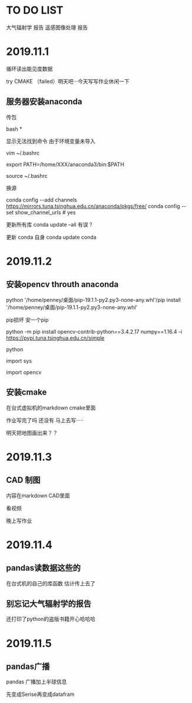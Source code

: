# TO DO LIST
大气辐射学 报告
遥感图像处理 报告

# 2019.11.1

循环读出能见度数据

try CMAKE （failed）明天吧···今天写写作业休闲一下

## 服务器安装anaconda

传包

bash * 

显示无法找到命令 由于环境变量未导入

vim ~/.bashrc

export PATH=/home/XXX/anaconda3/bin:$PATH

source ~/.bashrc

换源

conda config --add channels https://mirrors.tuna.tsinghua.edu.cn/anaconda/pkgs/free/
 conda config --set show_channel_urls # yes

更新所有库
 conda update –all  有误？

更新 conda 自身
 conda update conda

# 2019.11.2 

## 安装opencv throuth anaconda

python '/home/penney/桌面/pip-19.1.1-py2.py3-none-any.whl'/pip install '/home/penney/桌面/pip-19.1.1-py2.py3-none-any.whl' 

pip损坏 安一个pip


python -m pip install opencv-contrib-python==3.4.2.17 numpy==1.16.4 -i https://pypi.tuna.tsinghua.edu.cn/simple

python

import sys

import opencv

## 安装cmake 

在台式虚拟机的markdown cmake里面

作业写完了吗 还没有 马上去写·····

明天把地图画出来？？

# 2019.11.3

## CAD 制图 

内容在markdown CAD里面

看视频

晚上写作业

# 2019.11.4

## pandas读数据这些的

在台式机的自己的库函数 估计传上去了

## 别忘记大气辐射学的报告

还打印了python的盗版书籍开心哈哈哈

# 2019.11.5

## pandas广播

pandas 广播加上半球信息

先变成Serise再变成datafram

